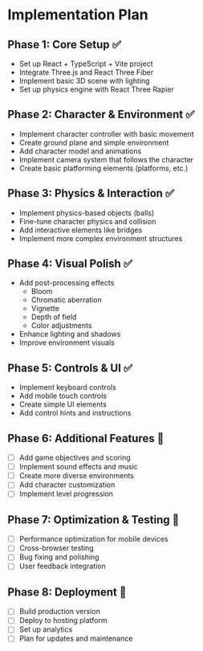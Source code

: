 # Implementation Plan

## Phase 1: Core Setup ✅
- Set up React + TypeScript + Vite project
- Integrate Three.js and React Three Fiber
- Implement basic 3D scene with lighting
- Set up physics engine with React Three Rapier

## Phase 2: Character & Environment ✅
- Implement character controller with basic movement
- Create ground plane and simple environment
- Add character model and animations
- Implement camera system that follows the character
- Create basic platforming elements (platforms, etc.)

## Phase 3: Physics & Interaction ✅
- Implement physics-based objects (balls)
- Fine-tune character physics and collision
- Add interactive elements like bridges
- Implement more complex environment structures

## Phase 4: Visual Polish ✅
- Add post-processing effects
  - Bloom
  - Chromatic aberration
  - Vignette
  - Depth of field
  - Color adjustments
- Enhance lighting and shadows
- Improve environment visuals

## Phase 5: Controls & UI ✅
- Implement keyboard controls
- Add mobile touch controls
- Create simple UI elements
- Add control hints and instructions

## Phase 6: Additional Features 🔄
- [ ] Add game objectives and scoring
- [ ] Implement sound effects and music
- [ ] Create more diverse environments
- [ ] Add character customization
- [ ] Implement level progression

## Phase 7: Optimization & Testing 🔄
- [ ] Performance optimization for mobile devices
- [ ] Cross-browser testing
- [ ] Bug fixing and polishing
- [ ] User feedback integration

## Phase 8: Deployment 🔄
- [ ] Build production version
- [ ] Deploy to hosting platform
- [ ] Set up analytics
- [ ] Plan for updates and maintenance
